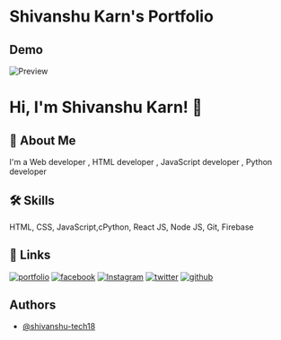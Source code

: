 
# Shivanshu Karn's Portfolio


## Demo

![Preview](https://shivanshu-tech18.github.io/assets/img/shivanshu.jpg)


# Hi, I'm Shivanshu Karn! 👋


## 🚀 About Me
I'm a Web developer , HTML developer , JavaScript developer , Python developer


## 🛠 Skills
HTML, CSS, JavaScript,cPython, React JS, Node JS, Git, Firebase


## 🔗 Links
[![portfolio](https://img.shields.io/badge/my_portfolio-000?style=for-the-badge&logo=ko-fi&logoColor=white)](https://shivanshu-tech18.github.io/)
[![facebook](https://img.shields.io/badge/facebook-0A66C2?style=for-the-badge&logo=facebook&logoColor=white)](https://www.facebook.com/shivanshu.karn.122)
[![Instagram](https://img.shields.io/badge/instagram-AA336A?style=for-the-badge&logo=instagram&logoColor=white)](https://www.instagram.com/karn.shivanshu)
[![twitter](https://img.shields.io/badge/twitter-1DA1F2?style=for-the-badge&logo=twitter&logoColor=white)](https://twitter.com/shivanshu_122)
[![github](https://img.shields.io/badge/github-333?style=for-the-badge&logo=github&logoColor=white)](https://github.com/shivanshu-tech18)

## Authors

- [@shivanshu-tech18](https://github.com/shivanshu-tech18)

